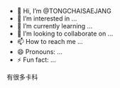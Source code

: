 - 👋 Hi, I’m @TONGCHAISAEJANG
- 👀 I’m interested in ...
- 🌱 I’m currently learning ...
- 💞️ I’m looking to collaborate on ...
- 📫 How to reach me ...
- 😄 Pronouns: ...
- ⚡ Fun fact: ...

<!---
TONGCHAISAEJANG/TONGCHAISAEJANG is a ✨ special ✨ repository because its `README.md` (this file) appears on your GitHub profile.
You can click the Preview link to take a look at your changes.
--->
有很多卡科

